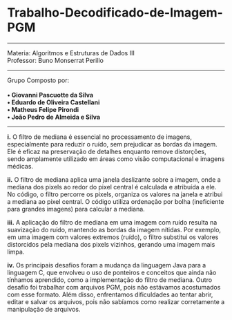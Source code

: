 # Trabalho-Decodificado-de-Imagem-PGM
  <hr>
  Materia: Algoritmos e Estruturas de Dados III
  <br>
  Professor: Buno Monserrat Perillo
  <hr>
<p>
  Grupo Composto por:
  <br><br>
  <strong>
  • Giovanni Pascuotte da Silva
    <br>
  • Eduardo de Oliveira Castellani
    <br>
  • Matheus Felipe Pirondi
    <br>
  • João Pedro de Almeida e Silva
    <br>
  </strong>

</p>
<hr>
<p><strong>i.</strong> O filtro de mediana é essencial no processamento de imagens, especialmente para reduzir o ruído, sem prejudicar as bordas da imagem. Ele é eficaz na preservação de detalhes enquanto remove distorções, sendo amplamente utilizado em áreas como visão computacional e imagens médicas.

<strong>ii.</strong>  O filtro de mediana aplica uma janela deslizante sobre a imagem, onde a mediana dos pixels ao redor do pixel central é calculada e atribuída a ele. No código, o filtro percorre os pixels, organiza os valores na janela e atribui a mediana ao pixel central. O código utiliza ordenação por bolha (ineficiente para grandes imagens) para calcular a mediana.

<strong>iii.</strong>  A aplicação do filtro de mediana em uma imagem com ruído resulta na suavização do ruído, mantendo as bordas da imagem nítidas. Por exemplo, em uma imagem com valores extremos (ruído), o filtro substitui os valores distorcidos pela mediana dos pixels vizinhos, gerando uma imagem mais limpa.

<strong>iv.</strong> Os principais desafios foram a mudança da linguagem Java para a linguagem C, que envolveu o uso de ponteiros e conceitos que ainda não tínhamos aprendido, como a implementação do filtro de mediana. Outro desafio foi trabalhar com arquivos PGM, pois não estávamos acostumados com esse formato. Além disso, enfrentamos dificuldades ao tentar abrir, editar e salvar os arquivos, pois não sabíamos como realizar corretamente a manipulação de arquivos.</p>

